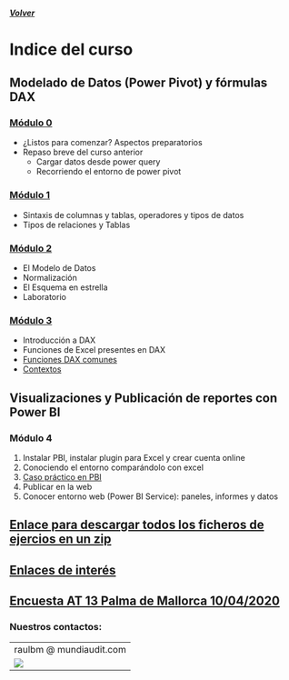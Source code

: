 ##### [Volver](/Curso-de-Herramientas-analiticas-para-auditoria-II/)
<script src="https://kit.fontawesome.com/065728df02.js" crossorigin="anonymous"></script>
# Indice del curso

## Modelado de Datos (Power Pivot) y fórmulas DAX
	
### [Módulo 0](https://sway.office.com/YYOjRd6GVneIEELP?ref=Link)
  * ¿Listos para comenzar? Aspectos preparatorios
  * Repaso breve del curso anterior
    * Cargar datos desde power query 
    * Recorriendo el entorno de power pivot
   <!-- <iframe width="760px" height="500px" src="https://sway.office.com/s/YYOjRd6GVneIEELP/embed" frameborder="0" marginheight="0" marginwidth="0" max-width="100%" sandbox="allow-forms allow-modals allow-orientation-lock allow-popups allow-same-origin allow-scripts" scrolling="no" style="border: none; max-width: 100%; max-height: 100vh" allowfullscreen mozallowfullscreen msallowfullscreen webkitallowfullscreen></iframe> -->

### [Módulo 1](https://sway.office.com/7IuKEdvRTbwCF7dD?ref=Link)
  * Sintaxis de columnas y tablas, operadores y tipos de datos
  * Tipos de relaciones y Tablas

### [Módulo 2](https://sway.office.com/j9rsR8HSuDYZaefG?ref=Link)
  * El Modelo de Datos
  * Normalización
  *	El Esquema en estrella
  * Laboratorio

### [Módulo 3](https://sway.office.com/rUf3dRB8Bn8jDeHS?ref=Link)
  *	Introducción a DAX
  *	Funciones de Excel presentes en DAX
  *	[Funciones DAX comunes](https://sway.office.com/DVbC6PoC404cj5Dr?ref=Link)
  * [Contextos](https://sway.office.com/veU9irovGannrEk0?ref=Link)
<!--
### [Módulo 4](https://sway.office.com/BbWAbsc9pIMvtvdd?ref=Link) (Opcional)
  * Caso práctico de repaso

### Módulo 5
  *	[Funciones DAX comunes](https://sway.office.com/DVbC6PoC404cj5Dr?ref=Link)
  * [Contextos](https://sway.office.com/veU9irovGannrEk0?ref=Link)
  * [Laboratorio](https://sway.office.com/F8MJVEK8EUK0goM3?ref=Link)

### [Módulo 6](https://sway.office.com/GkmbAle1Ecbf4N7C?ref=Link)
  * Visualización, funciones de cubo
  * Caso práctico Obtención Estados Financieros
  * Cálculo de ratios
-->
  
## Visualizaciones y Publicación de reportes con Power BI

### Módulo 4
  1. Instalar PBI, instalar plugin para Excel y crear cuenta online
  1. Conociendo el entorno comparándolo con excel
  1. [Caso práctico en PBI](https://docs.microsoft.com/es-es/power-bi/desktop-tutorial-analyzing-sales-data-from-excel-and-an-odata-feed)
  1. Publicar en la web
  1. Conocer entorno web (Power BI Service): paneles, informes y datos

<!--
## Casos prácticos
*	Obtener un Balance de comprobación
* Obtener Balance de situación y Cuenta de Pérdidas y Ganancias
* Cálculo de ratios económico-financieros para su revisión analítica
* Segmentación de cuentas a cobrar y/o a pagar mediante análisis ABC
* Entender el entorno de Power BI para elaboración y visualización de cuadros de mando.
-->


## [Enlace para descargar todos los ficheros de ejercios en un zip](https://raulbm.github.io/Curso-de-Herramientas-analiticas-para-auditoria-II/downloads/Ejercicios.zip)


## [Enlaces de interés](https://raulbm.github.io/Curso-de-Herramientas-analiticas-para-auditoria-II/pages/EnlacesBlogsInteresantes.html)

## [Encuesta AT 13 Palma de Mallorca 10/04/2020]()


### Nuestros contactos: 
<table border="0">
	<tbody>
		<tr>
			<td>raulbm @ mundiaudit.com</td>
		</tr>
		<tr>
			<td><a href="https://www.linkedin.com/in/raulbm/"><img src="/Curso-de-Herramientas-analiticas-para-auditoria-II/images/LinkedInConnectButton.jpg"></a></td>
		</tr>
	</tbody>
</table>
               
<!--              
         Casos prácticos en Power Query aplicados a la auditoria
•        Analítica de tipología de transacciones y asientos
•        Recálculo de Bases imponibles y cuotas en base al diario
•        Métodos avanzados para conciliación de cuentas
•        Análisis de Benford
•        Pruebas de calidad de la información en el diario contable (saltos de secuencia, duplicidades, etc)
•        Extracción desde modelos tributarios y otros tipos de ficheros: 190, 110, 303, 390, 347, SII, N43
•        Muestreo básico
         Extracción desde PDF

https://www.journalofaccountancy.com/issues/2021/may/make-audits-more-effective-through-data-visualization.html

-->